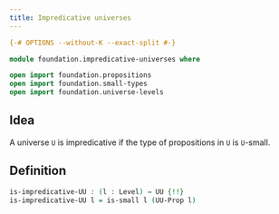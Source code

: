 ```yaml
---
title: Impredicative universes
---
```


```agda
{-# OPTIONS --without-K --exact-split #-}

module foundation.impredicative-universes where

open import foundation.propositions
open import foundation.small-types
open import foundation.universe-levels
```

## Idea

A universe `U` is impredicative if the type of propositions in `U` is `U`-small.

## Definition

```agda
is-impredicative-UU : (l : Level) → UU {!!}
is-impredicative-UU l = is-small l (UU-Prop l)
```
